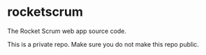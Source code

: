 # rocketscrum
The Rocket Scrum web app source code.

This is a private repo. Make sure you do not make this repo public.
